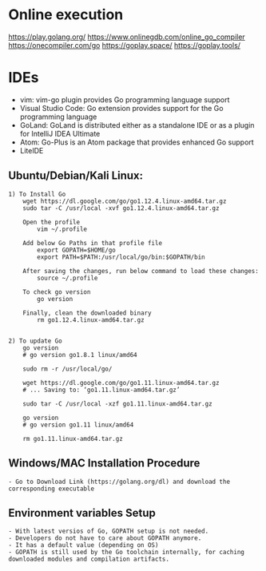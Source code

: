 # Online execution

https://play.golang.org/
https://www.onlinegdb.com/online_go_compiler
https://onecompiler.com/go
https://goplay.space/
https://goplay.tools/

# IDEs

- vim: vim-go plugin provides Go programming language support
- Visual Studio Code: Go extension provides support for the Go programming language
- GoLand: GoLand is distributed either as a standalone IDE or as a plugin for IntelliJ IDEA Ultimate
- Atom: Go-Plus is an Atom package that provides enhanced Go support
- LiteIDE

## Ubuntu/Debian/Kali Linux:

    1) To Install Go
        wget https://dl.google.com/go/go1.12.4.linux-amd64.tar.gz
        sudo tar -C /usr/local -xvf go1.12.4.linux-amd64.tar.gz

        Open the profile
            vim ~/.profile

        Add below Go Paths in that profile file
            export GOPATH=$HOME/go
            export PATH=$PATH:/usr/local/go/bin:$GOPATH/bin

        After saving the changes, run below command to load these changes:
            source ~/.profile

        To check go version
            go version

        Finally, clean the downloaded binary
            rm go1.12.4.linux-amd64.tar.gz


    2) To update Go
        go version
        # go version go1.8.1 linux/amd64

        sudo rm -r /usr/local/go/

        wget https://dl.google.com/go/go1.11.linux-amd64.tar.gz
        # ... Saving to: ‘go1.11.linux-amd64.tar.gz’

        sudo tar -C /usr/local -xzf go1.11.linux-amd64.tar.gz

        go version
        # go version go1.11 linux/amd64

        rm go1.11.linux-amd64.tar.gz

## Windows/MAC Installation Procedure

    - Go to Download Link (https://golang.org/dl) and download the corresponding executable

## Environment variables Setup

    - With latest versios of Go, GOPATH setup is not needed.
    - Developers do not have to care about GOPATH anymore.
    - It has a default value (depending on OS)
    - GOPATH is still used by the Go toolchain internally, for caching downloaded modules and compilation artifacts.
